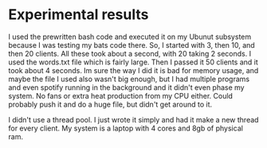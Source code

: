 # Experimental results
I used the prewritten bash code and executed it on my Ubunut subsystem because I was testing my bats code there. So, I started with 3, then 10, and then 20 clients. All these took about a second, with 20 taking 2 seconds. I used the words.txt file which is fairly large. Then I passed it 50 clients and it took about 4 seconds. Im sure the way I did it is bad for memory usage, and maybe the file I used also wasn't big enough, but I had multiple programs and even spotify running in the background and it didn't even phase my system. No fans or extra heat production from my CPU either. Could probably push it and do a huge file, but didn't get around to it.

I didn't use a thread pool. I just wrote it simply and had it make a new thread for every client. My system is a laptop with 4 cores and 8gb of physical ram. 
